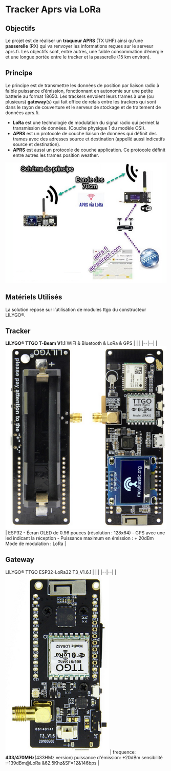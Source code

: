 ﻿# Tracker Aprs via LoRa

## Objectifs
Le projet est de réaliser un **traqueur APRS** (TX UHF) ainsi qu'une **passerelle** (RX) qui va renvoyer les informations reçues sur le serveur aprs.fi. 
Les objectifs  sont, entre autres, une faible consommation d’énergie et une longue portée  entre le tracker et la passerelle (15 km environ).

## Principe
Le principe  est de transmettre les données de position par liaison radio  à faible puissance d’émission,  fonctionnant en autonomie sur une petite batterie au format 18650. 
Les trackers  envoient leurs trames à une (ou plusieurs) **gateway**(s)  qui fait office de relais entre les trackers qui sont dans le rayon de couverture et le serveur de stockage et de traitement de données  aprs.fi.

 - **LoRa** est une technologie de modulation du signal radio qui permet la transmission de données. (Couche physique 1 du modèle OSI).
 - **APRS** est un protocole de couche liaison de données qui définit des trames avec des adresses source et destination (appellé aussi indicatifs source et destination). 
 - **APRS** est aussi un protocole de couche application. Ce protocole définit entre autres les trames position weather.

![Schéma](/Aprs_via_LoRA/images/Aprs_via_LoRA.png)

## Matériels Utilisés

La solution repose sur l’utilisation de modules ttgo du constructeur  LILYGO®.

## Tracker 
**LILYGO® TTGO T-Beam V1.1**
WIFI & Bluetooth & LoRa & GPS
|  |  |
|--|--|
| ![Schéma](/Aprs_via_LoRA/images/LILYGO_TTGO_T_Beam.png)  |  ESP32 - Écran OLED de 0.96 pouces (résolution : 128x64)  - GPS avec une led indicant la réception - Puissance maximum en émission : + 20dBm Mode de modulation :  LoRa  |

## Gateway 
LILYGO® TTGO ESP32-LoRa32 T3_V1.6.1 
|  |  |
|--|--|
| ![Schéma](/Aprs_via_LoRA/images/LILYGO_TTGO_ESP32-LoRa32.png)  | frequence: **433/470MHz**(433HMz version) puissance d'émission: +20dBm sensibilité :-139dBm@LoRa &62.5Khz&SF=12&146bps |






